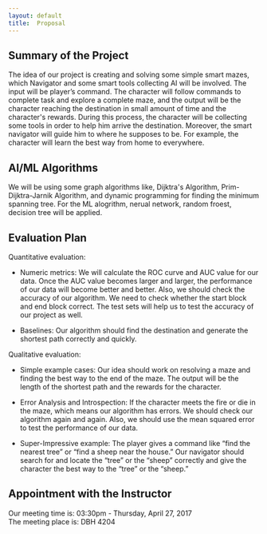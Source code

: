 ```yaml
---
layout: default
title:  Proposal
---
```


## Summary of the Project

The idea of our project is creating and solving some simple smart mazes, which Navigator and some smart tools collecting AI will be involved. The input will be player’s command. The character will follow commands to complete task and explore a complete maze, and the output will be the character reaching the destination in small amount of time and the character's rewards. During this process, the character will be collecting some tools in order to help him arrive the destination. Moreover, the smart navigator will guide him to where he supposes to be. For example, the character will learn the best way from home to everywhere.

## AI/ML Algorithms

We will be using some graph algorithms like, Dijktra's Algorithm, Prim-Dijktra-Jarnik Algorithm, and dynamic programming for finding the minimum spanning tree. For the ML alogrithm, nerual network, random froest, decision tree will be applied.

## Evaluation Plan
Quantitative evaluation: 

- Numeric metrics: We will calculate the ROC curve and AUC value for our data. Once the AUC value becomes larger and larger,  the performance of our data will become better and better. Also, we should check the accuracy of our algorithm. We need to check whether the start block and end block correct. The test sets will help us to test the accuracy of our project as well. 

- Baselines: Our algorithm should find the destination and generate the shortest path correctly and quickly. 

Qualitative evaluation:

- Simple example cases: Our idea should work on resolving a maze and finding the best way to the end of the maze. The output will be the length of the shortest path and the rewards for the character.

- Error Analysis and Introspection: If the character meets the fire or die in the maze, which means our algorithm has errors. We should check our algorithm again and again. Also, we should use the mean squared error to test the performance of our data.

- Super-Impressive example: The player gives a command like “find the nearest tree” or “find a sheep near the house.” Our navigator should search for and locate the “tree” or the “sheep” correctly and give the character the best way to the “tree” or the “sheep.”



## Appointment with the Instructor

Our meeting time is: 03:30pm - Thursday, April 27, 2017  
The meeting place is: DBH 4204
